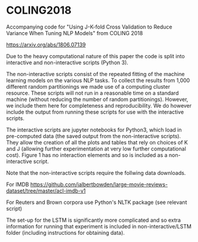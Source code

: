 # COLING2018
Accompanying code for "Using J-K-fold Cross Validation to Reduce Variance When Tuning NLP Models" from COLING 2018

https://arxiv.org/abs/1806.07139

Due to the heavy computational nature of this paper the code is split into interactive and non-interactive scripts (Python 3).

The non-interactive scripts consist of the repeated fitting of the machine learning models on the various NLP tasks. To collect the results from 1,000  different random partitionings we made use of a computing cluster resource. These scripts will not run in a reasonable time on a standard machine (without reducing the number of random partitionings). However, we include them here for completeness and reproducibility. We do however include the output from running these scripts for use with the interactive scripts. 

The interactive scripts are jupyter notebooks for Python3, which load in pre-computed data (the saved output from the non-interactive scripts). They allow the creation of all the plots and tables that rely on choices of K and J (allowing further experimentation at very low further computational cost). Figure 1 has no interaction elements and so is included as a non-interactive script.

Note that the non-interactive scripts require the follwing data downloads. 

For IMDB https://github.com/jalbertbowden/large-movie-reviews-dataset/tree/master/acl-imdb-v1

For Reuters and Brown corpora use Python's NLTK package (see relevant script)

The set-up for the LSTM is significantly more complicated and so extra information for running that experiment is included in  non-interactive/LSTM folder (including instructions for obtaining data).
